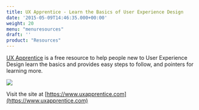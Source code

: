 ```yaml
---
title: UX Apprentice - Learn the Basics of User Experience Design
date: '2015-05-09T14:46:35.000+00:00'
weight: 20
menu: "menuresources"
draft: ''
product: "Resources"
---
```


[UX Apprentice](http://www.uxapprentice.com) is a free resource to help people new to User Experience Design learn the basics and provides easy steps to follow, and pointers for learning more.

[![](https://media.balsamiq.com/img/support/resources/uxapprentice.jpg)](http://www.uxapprentice.com)

Visit the site at [https://www.uxapprentice.com](https://www.uxapprentice.com)
